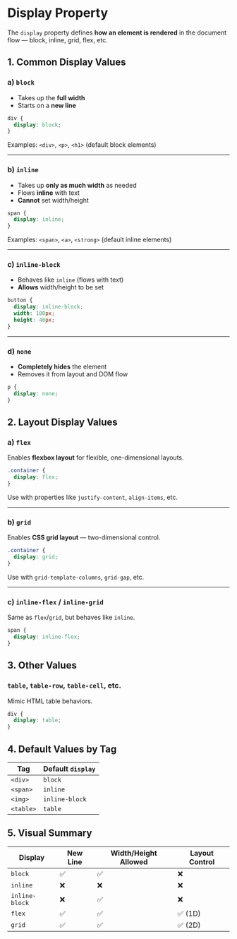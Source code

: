 # Display Property

The `display` property defines **how an element is rendered** in the document flow — block, inline, grid, flex, etc.

## 1. Common Display Values

### a) `block`

* Takes up the **full width**
* Starts on a **new line**

```css
div {
  display: block;
}
```

Examples: `<div>`, `<p>`, `<h1>` (default block elements)

---

### b) `inline`

* Takes up **only as much width** as needed
* Flows **inline** with text
* **Cannot** set width/height

```css
span {
  display: inline;
}
```

Examples: `<span>`, `<a>`, `<strong>` (default inline elements)

---

### c) `inline-block`

* Behaves like `inline` (flows with text)
* **Allows** width/height to be set

```css
button {
  display: inline-block;
  width: 100px;
  height: 40px;
}
```

---

### d) `none`

* **Completely hides** the element
* Removes it from layout and DOM flow

```css
p {
  display: none;
}
```

## 2. Layout Display Values

### a) `flex`

Enables **flexbox layout** for flexible, one-dimensional layouts.

```css
.container {
  display: flex;
}
```

Use with properties like `justify-content`, `align-items`, etc.

---

### b) `grid`

Enables **CSS grid layout** — two-dimensional control.

```css
.container {
  display: grid;
}
```

Use with `grid-template-columns`, `grid-gap`, etc.

---

### c) `inline-flex` / `inline-grid`

Same as `flex`/`grid`, but behaves like `inline`.

```css
span {
  display: inline-flex;
}
```

## 3. Other Values

### `table`, `table-row`, `table-cell`, etc.

Mimic HTML table behaviors.

```css
div {
  display: table;
}
```

## 4. Default Values by Tag

| Tag       | Default `display` |
| --------- | ----------------- |
| `<div>`   | `block`           |
| `<span>`  | `inline`          |
| `<img>`   | `inline-block`    |
| `<table>` | `table`           |

## 5. Visual Summary

| Display        | New Line | Width/Height Allowed | Layout Control |
| -------------- | -------- | -------------------- | -------------- |
| `block`        | ✅        | ✅                    | ❌              |
| `inline`       | ❌        | ❌                    | ❌              |
| `inline-block` | ❌        | ✅                    | ❌              |
| `flex`         | ✅        | ✅                    | ✅ (1D)         |
| `grid`         | ✅        | ✅                    | ✅ (2D)         |

